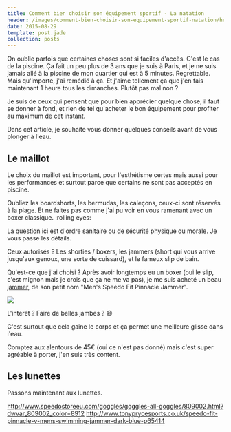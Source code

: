 ```yaml
---
title: Comment bien choisir son équipement sportif - La natation
header: /images/comment-bien-choisir-son-equipement-sportif-natation/head.jpg
date: 2015-08-29
template: post.jade
collection: posts
---
```


On oublie parfois que certaines choses sont si faciles d'accès. C'est le cas de la piscine. Ça fait un peu plus de 3 ans que je suis à Paris, et je ne suis jamais allé à la piscine de mon quartier qui est à 5 minutes. Regrettable. Mais qu'importe, j'ai remédié à ça. Et j'aime tellement ça que j'en fais maintenant 1 heure tous les dimanches. Plutôt pas mal non ?

Je suis de ceux qui pensent que pour bien apprécier quelque chose, il faut se donner à fond, et rien de tel qu'acheter le bon équipement pour profiter au maximum de cet instant.

Dans cet article, je souhaite vous donner quelques conseils avant de vous plonger à l'eau.

## Le maillot

Le choix du maillot est important, pour l'esthétisme certes mais aussi pour les performances et surtout parce que certains ne sont pas acceptés en piscine.

Oubliez les boardshorts, les bermudas, les caleçons, ceux-ci sont réservés à la plage. Et ne faites pas comme j'ai pu voir en vous ramenant avec un boxer classique. :rolling eyes:

La question ici est d'ordre sanitaire ou de sécurité physique ou morale. Je vous passe les détails.

Ceux autorisés ? Les shorties / boxers, les jammers (short qui vous arrive jusqu'aux genoux, une sorte de cuissard), et le fameux slip de bain.

Qu'est-ce que j'ai choisi ? Après avoir longtemps eu un boxer (oui le slip, c'est mignon mais je crois que ça ne me va pas), je me suis acheté un beau [jammer](http://www.speedostoreeu.com/men/men-all-swimwear/809663.html), de son petit nom "Men's Speedo Fit Pinnacle Jammer".

[![](/images/comment-bien-choisir-son-equipement-sportif-natation/jammer.png)](/images/comment-bien-choisir-son-equipement-sportif-natation/jammer.png)

L'intérêt ? Faire de belles jambes ? :smile:

C'est surtout que cela gaine le corps et ça permet une meilleure glisse dans l'eau.

Comptez aux alentours de 45€ (oui ce n'est pas donné) mais c'est super agréable à porter, j'en suis très content.

## Les lunettes

Passons maintenant aux lunettes.

http://www.speedostoreeu.com/goggles/goggles-all-goggles/809002.html?dwvar_809002_color=8912
http://www.tonyprycesports.co.uk/speedo-fit-pinnacle-v-mens-swimming-jammer-dark-blue-p65414

